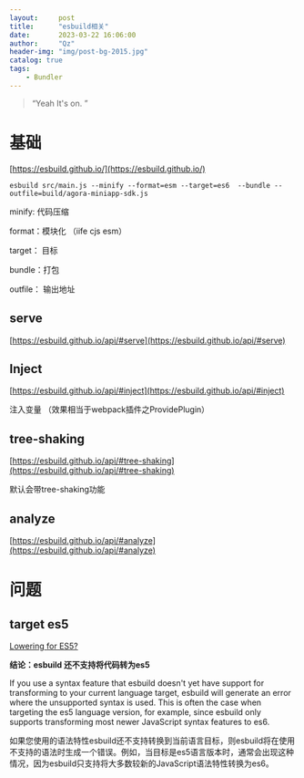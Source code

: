 ```yaml
---
layout:     post
title:      "esbuild相关"
date:       2023-03-22 16:06:00
author:     "Qz"
header-img: "img/post-bg-2015.jpg"
catalog: true
tags:
    - Bundler
---
```


> “Yeah It's on. ”





# 基础

[https://esbuild.github.io/](https://esbuild.github.io/)

```tsx
esbuild src/main.js --minify --format=esm --target=es6  --bundle --outfile=build/agora-miniapp-sdk.js
```

minify:  代码压缩

format：模块化 （iife cjs esm）

target： 目标  

bundle：打包

outfile： 输出地址



## serve

[https://esbuild.github.io/api/#serve](https://esbuild.github.io/api/#serve)



## Inject 

[https://esbuild.github.io/api/#inject](https://esbuild.github.io/api/#inject)

注入变量 （效果相当于webpack插件之ProvidePlugin）



## tree-shaking

[https://esbuild.github.io/api/#tree-shaking](https://esbuild.github.io/api/#tree-shaking)

默认会带tree-shaking功能



## analyze

[https://esbuild.github.io/api/#analyze](https://esbuild.github.io/api/#analyze)



# 问题





## target es5

[Lowering for ES5?](https://github.com/evanw/esbuild/issues/297)

**结论：esbuild 还不支持将代码转为es5**







If you use a syntax feature that esbuild doesn't yet have support for transforming to your current language target, esbuild will generate an error where the unsupported syntax is used. This is often the case when targeting the es5 language version, for example, since esbuild only supports transforming most newer JavaScript syntax features to es6.

如果您使用的语法特性esbuild还不支持转换到当前语言目标，则esbuild将在使用不支持的语法时生成一个错误。例如，当目标是es5语言版本时，通常会出现这种情况，因为esbuild只支持将大多数较新的JavaScript语法特性转换为es6。

